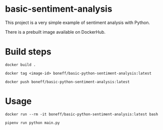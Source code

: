 # basic-sentiment-analysis

This project is a very simple example of sentiment analysis with Python.

There is a prebuilt image available on DockerHub.

# Build steps

```commandline
docker build .
```

```commandline
docker tag <image-id> boneff/basic-python-sentiment-analysis:latest
```

```commandline
docker push boneff/basic-python-sentiment-analysis:latest
```

# Usage

```commandline
docker run --rm -it boneff/basic-python-sentiment-analysis:latest bash
```

```commandline
pipenv run python main.py
```
